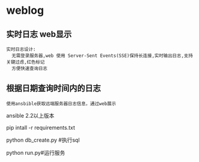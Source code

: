 # weblog
实时日志 web显示
-----------------------------------  
    实时日志设计: 
      无需登录服务器,web 使用 Server-Sent Events(SSE)保持长连接,实时输出日志,支持关键过虑,红色标记
      方便快速查询日志
根据日期查询时间内的日志
-----------------------------------
    使用ansbible获取远端服务器日志信息，通过web展示
    
ansible 2.2以上版本
    
pip  intall -r requirements.txt
    
python db_create.py #执行sql 

python run.py#运行服务
      
      

